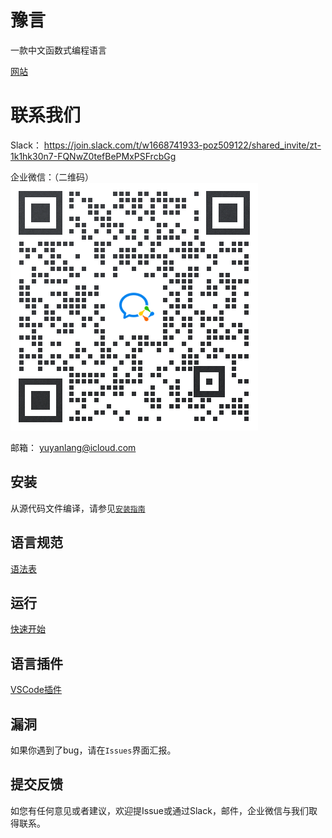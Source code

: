 # 豫言 

一款中文函数式编程语言

[网站](https://yuyan-lang.github.io/yuyan)

# 联系我们

Slack： https://join.slack.com/t/w1668741933-poz509122/shared_invite/zt-1k1hk30n7-FQNwZ0tefBePMxPSFrcbGg

企业微信：（二维码）
![wecom_comm](community_qr_wecom.png)

邮箱： yuyanlang@icloud.com

## 安装

从源代码文件编译，请参见[`安装指南`](InstallationInstruction.md)

## 语言规范

<!-- [语言规范](LanguageSpecification.md) -->

[语法表](语法表.md)


## 运行

[快速开始](快速开始.md)

## 语言插件

[VSCode插件](https://marketplace.visualstudio.com/items?itemName=yuyan-lang.yuyan-vscode)

## 漏洞

如果你遇到了bug，请在`Issues`界面汇报。

## 提交反馈

如您有任何意见或者建议，欢迎提Issue或通过Slack，邮件，企业微信与我们取得联系。
